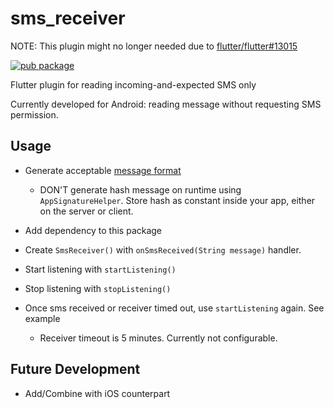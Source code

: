 # sms_receiver

NOTE: This plugin might no longer needed due to [flutter/flutter#13015](https://github.com/flutter/flutter/issues/13015#issuecomment-624921951)

[![pub package](https://img.shields.io/badge/pub-0.4.1-blue.svg)](https://pub.dev/packages/sms_receiver)

Flutter plugin for reading incoming-and-expected SMS only

Currently developed for Android: reading message without requesting SMS permission.

## Usage

- Generate acceptable [message format](https://developers.google.com/identity/sms-retriever/verify)

  - DON'T generate hash message on runtime using `AppSignatureHelper`. Store hash as constant inside your app, either on the server or client.

- Add dependency to this package

- Create `SmsReceiver()` with `onSmsReceived(String message)` handler.

- Start listening with `startListening()`

- Stop listening with `stopListening()`

- Once sms received or receiver timed out, use `startListening` again. See example
  - Receiver timeout is 5 minutes. Currently not configurable.

## Future Development

- Add/Combine with iOS counterpart

